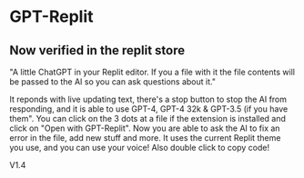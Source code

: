 # GPT-Replit
## Now verified in the replit store
"A little ChatGPT in your Replit editor. If you a file with it the file contents will be passed to the AI so you can ask questions about it."

It reponds with live updating text, there's a stop button to stop the AI from responding, and it is able to use GPT-4, GPT-4 32k & GPT-3.5 (if you have them". You can click on the 3 dots at a file if the extension is installed and click on "Open with GPT-Replit". Now you are able to ask the AI to fix an error in the file, add new stuff and more.
It uses the current Replit theme you use, and you can use your voice! Also double click to copy code!

V1.4